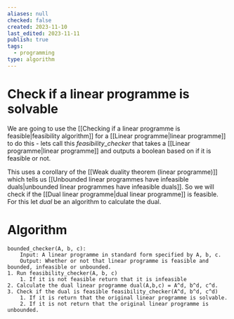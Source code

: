 ```yaml
---
aliases: null
checked: false
created: 2023-11-10
last_edited: 2023-11-11
publish: true
tags:
  - programming
type: algorithm
---
```

# Check if a linear programme is solvable

We are going to use the [[Checking if a linear programme is feasible|feasibility algorithm]] for a [[Linear programme|linear programme]] to do this - lets call this $feasibility\_checker$ that takes a [[Linear programme|linear programme]] and outputs a boolean based on if it is feasible or not.

This uses a corollary of the [[Weak duality theorem (linear programme)]] which tells us [[Unbounded linear programmes have infeasible duals|unbounded linear programmes have infeasible duals]]. So we will check if the [[Dual linear programme|dual linear programme]] is feasible. For this let $dual$ be an algorithm to calculate the dual.

# Algorithm

```psuedocode
bounded_checker(A, b, c):
	Input: A linear programme in standard form specified by A, b, c.
	Output: Whether or not that linear programme is feasible and bounded, infeasible or unbounded.
1. Run feasibility_checker(A, b, c)
	1. If it is not feasible return that it is infeasible
2. Calculate the dual linear programme dual(A,b,c) = A^d, b^d, c^d.
3. Check if the dual is feasible feasibility_checker(A^d, b^d, c^d)
	1. If it is return that the original linear programme is solvable.
	2. If it is not return that the original linear programme is unbounded.
```
